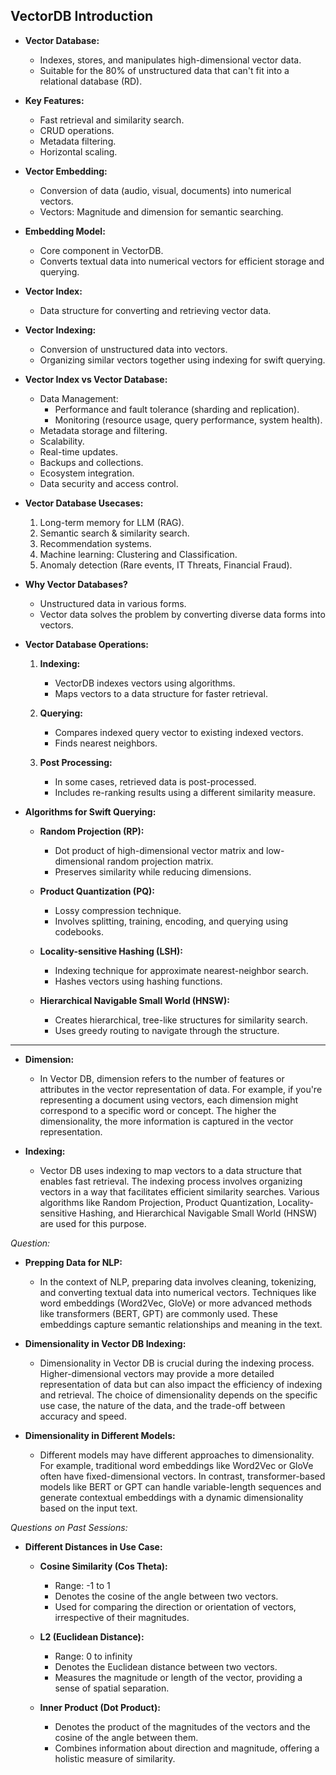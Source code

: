  ## VectorDB Introduction

- **Vector Database:**
  - Indexes, stores, and manipulates high-dimensional vector data.
  - Suitable for the 80% of unstructured data that can't fit into a relational database (RD).

- **Key Features:**
  - Fast retrieval and similarity search.
  - CRUD operations.
  - Metadata filtering.
  - Horizontal scaling.

- **Vector Embedding:**
  - Conversion of data (audio, visual, documents) into numerical vectors.
  - Vectors: Magnitude and dimension for semantic searching.

- **Embedding Model:**
  - Core component in VectorDB.
  - Converts textual data into numerical vectors for efficient storage and querying.

- **Vector Index:**
  - Data structure for converting and retrieving vector data.

- **Vector Indexing:**
  - Conversion of unstructured data into vectors.
  - Organizing similar vectors together using indexing for swift querying.

- **Vector Index vs Vector Database:**
  - Data Management:
    - Performance and fault tolerance (sharding and replication).
    - Monitoring (resource usage, query performance, system health).
  - Metadata storage and filtering.
  - Scalability.
  - Real-time updates.
  - Backups and collections.
  - Ecosystem integration.
  - Data security and access control.

- **Vector Database Usecases:**
  1. Long-term memory for LLM (RAG).
  2. Semantic search & similarity search.
  3. Recommendation systems.
  4. Machine learning: Clustering and Classification.
  5. Anomaly detection (Rare events, IT Threats, Financial Fraud).

- **Why Vector Databases?**
  - Unstructured data in various forms.
  - Vector data solves the problem by converting diverse data forms into vectors.

- **Vector Database Operations:**
  1. **Indexing:**
     - VectorDB indexes vectors using algorithms.
     - Maps vectors to a data structure for faster retrieval.

  2. **Querying:**
     - Compares indexed query vector to existing indexed vectors.
     - Finds nearest neighbors.

  3. **Post Processing:**
     - In some cases, retrieved data is post-processed.
     - Includes re-ranking results using a different similarity measure.

- **Algorithms for Swift Querying:**
  - **Random Projection (RP):**
    - Dot product of high-dimensional vector matrix and low-dimensional random projection matrix.
    - Preserves similarity while reducing dimensions.

  - **Product Quantization (PQ):**
    - Lossy compression technique.
    - Involves splitting, training, encoding, and querying using codebooks.

  - **Locality-sensitive Hashing (LSH):**
    - Indexing technique for approximate nearest-neighbor search.
    - Hashes vectors using hashing functions.

  - **Hierarchical Navigable Small World (HNSW):**
    - Creates hierarchical, tree-like structures for similarity search.
    - Uses greedy routing to navigate through the structure.

---

- **Dimension:**
  - In Vector DB, dimension refers to the number of features or attributes in the vector representation of data. For example, if you're representing a document using vectors, each dimension might correspond to a specific word or concept. The higher the dimensionality, the more information is captured in the vector representation.

- **Indexing:**
  - Vector DB uses indexing to map vectors to a data structure that enables fast retrieval. The indexing process involves organizing vectors in a way that facilitates efficient similarity searches. Various algorithms like Random Projection, Product Quantization, Locality-sensitive Hashing, and Hierarchical Navigable Small World (HNSW) are used for this purpose.

*Question:*

- **Prepping Data for NLP:**
  - In the context of NLP, preparing data involves cleaning, tokenizing, and converting textual data into numerical vectors. Techniques like word embeddings (Word2Vec, GloVe) or more advanced methods like transformers (BERT, GPT) are commonly used. These embeddings capture semantic relationships and meaning in the text.

- **Dimensionality in Vector DB Indexing:**
  - Dimensionality in Vector DB is crucial during the indexing process. Higher-dimensional vectors may provide a more detailed representation of data but can also impact the efficiency of indexing and retrieval. The choice of dimensionality depends on the specific use case, the nature of the data, and the trade-off between accuracy and speed.

- **Dimensionality in Different Models:**
  - Different models may have different approaches to dimensionality. For example, traditional word embeddings like Word2Vec or GloVe often have fixed-dimensional vectors. In contrast, transformer-based models like BERT or GPT can handle variable-length sequences and generate contextual embeddings with a dynamic dimensionality based on the input text.


*Questions on Past Sessions:*

- **Different Distances in Use Case:**
  - **Cosine Similarity (Cos Theta):**
    - Range: -1 to 1
    - Denotes the cosine of the angle between two vectors.
    - Used for comparing the direction or orientation of vectors, irrespective of their magnitudes.

  - **L2 (Euclidean Distance):**
    - Range: 0 to infinity
    - Denotes the Euclidean distance between two vectors.
    - Measures the magnitude or length of the vector, providing a sense of spatial separation.

  - **Inner Product (Dot Product):**
    - Denotes the product of the magnitudes of the vectors and the cosine of the angle between them.
    - Combines information about direction and magnitude, offering a holistic measure of similarity.
